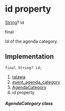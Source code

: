 
<div>

# id property

</div>


[String](https://api.flutter.dev/flutter/dart-core/String-class.html)?
id


final




Id of the agenda category.



## Implementation

``` language-dart
final String? id;
```







1.  [talawa](../../index.md)
2.  [event_agenda_category](../../models_events_event_agenda_category/)
3.  [AgendaCategory](../../models_events_event_agenda_category/AgendaCategory-class.md)
4.  id property

##### AgendaCategory class







